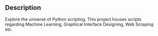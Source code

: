 ## Description

Explore the universe of Python scripting. This project houses scripts regarding Machine Learning, Graphical Interface Designing, Web Scraping etc.
